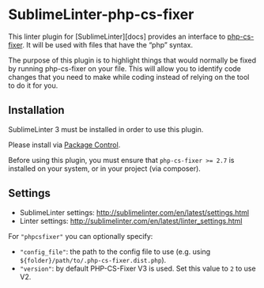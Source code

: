 SublimeLinter-php-cs-fixer
==========================

This linter plugin for [SublimeLinter][docs] provides an interface to [php-cs-fixer](https://github.com/PHP-CS-Fixer/PHP-CS-Fixer). It will be used with files that have the “php” syntax.

The purpose of this plugin is to highlight things that would normally be fixed by running php-cs-fixer on your file. This will allow you to identify code changes that you need to make while coding instead of relying on the tool to do it for you.

## Installation

SublimeLinter 3 must be installed in order to use this plugin.

Please install via [Package Control](https://packagecontrol.io).

Before using this plugin, you must ensure that `php-cs-fixer >= 2.7` is installed on your system, or in your project (via composer).

## Settings

- SublimeLinter settings: http://sublimelinter.com/en/latest/settings.html
- Linter settings: http://sublimelinter.com/en/latest/linter_settings.html

For `"phpcsfixer"` you can optionally specify:

- `"config_file"`: the path to the config file to use (e.g. using `${folder}/path/to/.php-cs-fixer.dist.php`). 
- `"version"`: by default PHP-CS-Fixer V3 is used. Set this value to `2` to use V2.

